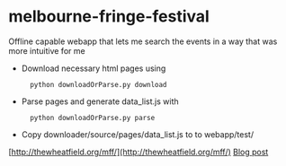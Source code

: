 melbourne-fringe-festival
=========================

Offline capable webapp that lets me search the events in a way that was more intuitive for me

* Download necessary html pages using 

        python downloadOrParse.py download
* Parse pages and generate data_list.js with

        python downloadOrParse.py parse

* Copy downloader/source/pages/data_list.js to to webapp/test/

[http://thewheatfield.org/mff/](http://thewheatfield.org/mff/)
[Blog post](http://blog.thewheatfield.org/2013/10/16/melbourne-fringe-festival-unofficial-offline-guide/)
